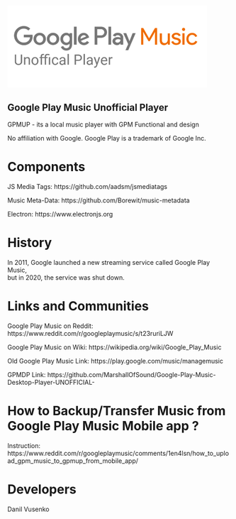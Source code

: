 <img src="img/logo.png" width="450px"><br>
<h2>Google Play Music Unofficial Player</h2>
<p>GPMUP - its a local music player with GPM Functional and design</p>
No affiliation with Google. Google Play is a trademark of Google Inc.

<h1>Components</h1>
<p>JS Media Tags: https://github.com/aadsm/jsmediatags</p>
<p>Music Meta-Data: https://github.com/Borewit/music-metadata</p>
<p>Electron: https://www.electronjs.org</p>

<h1>History</h1>
<p>In 2011, Google launched a new streaming service called Google Play Music, <br> but in 2020, the service was shut down.</p>

<h1>Links and Communities</h1>
<p>Google Play Music on Reddit: https://www.reddit.com/r/googleplaymusic/s/t23ruriLJW</p>
<p>Google Play Music on Wiki: https://wikipedia.org/wiki/Google_Play_Music</p>
<p>Old Google Play Music Link: https://play.google.com/music/managemusic</p>
<p>GPMDP Link: https://github.com/MarshallOfSound/Google-Play-Music-Desktop-Player-UNOFFICIAL-</p>

<h1>How to Backup/Transfer Music from Google Play Music Mobile app ?</h1>

<p>Instruction: https://www.reddit.com/r/googleplaymusic/comments/1en4lsn/how_to_upload_gpm_music_to_gpmup_from_mobile_app/</p>

<h1>Developers</h1>
<p>Danil Vusenko</p>
